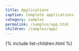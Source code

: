 ```yaml
---
title: Applications
caption: Complete applications 
category: samples
permalink: /samples/app.html
children: /samples/app/
---
```


{% include list-children.html %}
